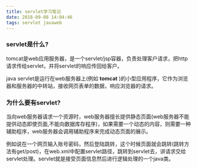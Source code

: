 ```yaml
---
title: servlet学习笔记
date: 2018-09-08 14:04:46
tags: servlet javaweb
---
```


### servlet是什么?  
tomcat是web应用服务器，是一个servlet/jsp容器，负责处理客户请求，把http请求传给servlet，并将servlet的响应传回给客户。

java servlet是运行在web服务器上(例如 **tomcat** )的小型应用程序，它作为浏览器和服务器的中转站，接收网页表单的数据，响应浏览器的请求。  
### 为什么要有servlet?
当向web服务器请求一个资源时，web服务器擅长提供静态页面(web服务器不能提供动态即使页面,不能向数据库存程序)，如果需要一个动态的内容，则需要一种辅助程序，web服务器会调用辅助程序来完成动态页面的展示。

例如说在一个网页输入账号密码，然后登陆跳转，这个时候页面就会跳转(跳转方法有get/post)，在web.xml中配置servlet路径，跳转到servlet去，讲请求交给servlet处理。servlet就是接受页面信息然后进行逻辑处理的一个java类。
